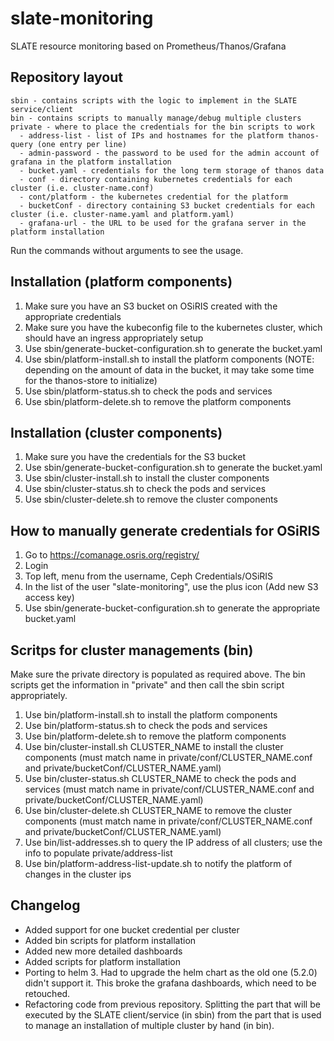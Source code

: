 # slate-monitoring
SLATE resource monitoring based on Prometheus/Thanos/Grafana

## Repository layout

```
sbin - contains scripts with the logic to implement in the SLATE service/client
bin - contains scripts to manually manage/debug multiple clusters
private - where to place the credentials for the bin scripts to work
  - address-list - list of IPs and hostnames for the platform thanos-query (one entry per line)
  - admin-password - the password to be used for the admin account of grafana in the platform installation
  - bucket.yaml - credentials for the long term storage of thanos data
  - conf - directory containing kubernetes credentials for each cluster (i.e. cluster-name.conf)
  - cont/platform - the kubernetes credential for the platform
  - bucketConf - directory containing S3 bucket credentials for each cluster (i.e. cluster-name.yaml and platform.yaml)
  - grafana-url - the URL to be used for the grafana server in the platform installation
```

Run the commands without arguments to see the usage.

## Installation (platform components)

1. Make sure you have an S3 bucket on OSiRIS created with the appropriate credentials
1. Make sure you have the kubeconfig file to the kubernetes cluster, which should have an ingress appropriately setup
1. Use sbin/generate-bucket-configuration.sh to generate the bucket.yaml
1. Use sbin/platform-install.sh to install the platform components (NOTE: depending on the amount of data in the bucket, it may take some time for the thanos-store to initialize)
1. Use sbin/platform-status.sh to check the pods and services
1. Use sbin/platform-delete.sh to remove the platform components

## Installation (cluster components)

1. Make sure you have the credentials for the S3 bucket
1. Use sbin/generate-bucket-configuration.sh to generate the bucket.yaml
1. Use sbin/cluster-install.sh to install the cluster components
1. Use sbin/cluster-status.sh to check the pods and services
1. Use sbin/cluster-delete.sh to remove the cluster components

## How to manually generate credentials for OSiRIS

1. Go to https://comanage.osris.org/registry/
1. Login
1. Top left, menu from the username, Ceph Credentials/OSiRIS
1. In the list of the user "slate-monitoring", use the plus icon (Add new S3 access key)
1. Use sbin/generate-bucket-configuration.sh to generate the appropriate bucket.yaml

## Scritps for cluster managements (bin)
Make sure the private directory is populated as required above. The bin scripts get the information in "private" and then call the sbin script appropriately.

1. Use bin/platform-install.sh to install the platform components
1. Use bin/platform-status.sh to check the pods and services
1. Use bin/platform-delete.sh to remove the platform components
1. Use bin/cluster-install.sh CLUSTER_NAME to install the cluster components (must match name in private/conf/CLUSTER_NAME.conf and private/bucketConf/CLUSTER_NAME.yaml)
1. Use bin/cluster-status.sh CLUSTER_NAME to check the pods and services (must match name in private/conf/CLUSTER_NAME.conf and private/bucketConf/CLUSTER_NAME.yaml)
1. Use bin/cluster-delete.sh CLUSTER_NAME to remove the cluster components (must match name in private/conf/CLUSTER_NAME.conf and private/bucketConf/CLUSTER_NAME.yaml)
1. Use bin/list-addresses.sh to query the IP address of all clusters; use the info to populate private/address-list
1. Use bin/platform-address-list-update.sh to notify the platform of changes in the cluster ips

## Changelog
- Added support for one bucket credential per cluster
- Added bin scripts for platform installation
- Added new more detailed dashboards
- Added scripts for platform installation
- Porting to helm 3. Had to upgrade the helm chart as the old one (5.2.0) didn't support it. This broke the grafana dashboards, which need to be retouched.
- Refactoring code from previous repository. Splitting the part that will be executed by the SLATE client/service (in sbin) from the part that is used to manage an installation of multiple cluster by hand (in bin).
